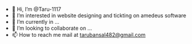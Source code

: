 - 👋 Hi, I’m @Taru-1117
- 👀 I’m interested in website designing and tickting on amedeus software
- 🌱 I’m currently in ...
- 💞️ I’m looking to collaborate on ...
- 📫 How to reach me mail at tarubansal482@gmail.com

<!---
Taru-1117/Taru-1117 is a ✨ special ✨ repository because its `README.md` (this file) appears on your GitHub profile.
You can click the Preview link to take a look at your changes.
--->
